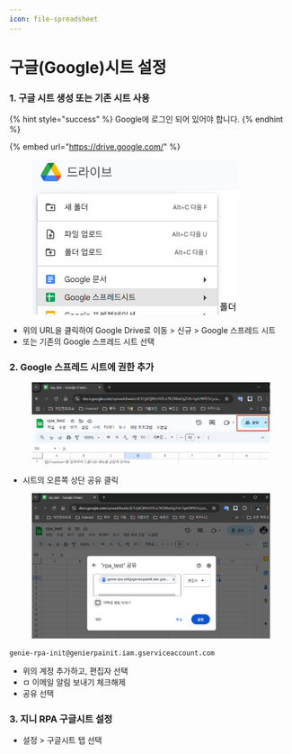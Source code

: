 ```yaml
---
icon: file-spreadsheet
---
```


# 구글(Google)시트 설정

### 1. 구글 시트 생성 또는 기존 시트 사용

{% hint style="success" %}
Google에 로그인 되어 있어야 합니다.
{% endhint %}

{% embed url="https://drive.google.com/" %}

<figure><img src="../.gitbook/assets/image (1) (1).png" alt=""><figcaption></figcaption></figure>

* 위의 URL을 클릭하여 Google Drive로 이동 >  신규 > Google 스프레드 시트
* 또는 기존의 Google 스프레드 시트 선택



### 2. Google 스프레드 시트에 권한 추가

<figure><img src="../.gitbook/assets/image (1) (1) (1).png" alt=""><figcaption></figcaption></figure>

* 시트의 오른쪽 상단 공유 클릭



<figure><img src="../.gitbook/assets/image (2).png" alt=""><figcaption></figcaption></figure>

```
genie-rpa-init@genierpainit.iam.gserviceaccount.com
```

* 위의 계정 추가하고, 편집자 선택
* ㅁ 이메일 알림 보내기 체크해제
* 공유 선택



### 3. 지니 RPA 구글시트 설정



* 설정 > 구글시트 탭 선택

